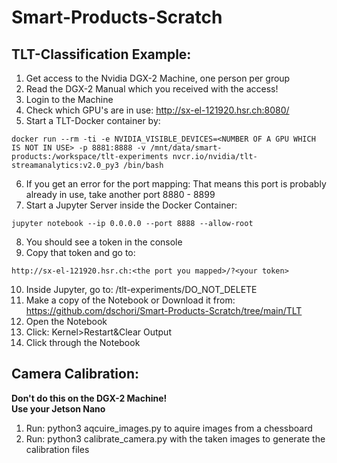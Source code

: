 # Smart-Products-Scratch


## TLT-Classification Example:
1. Get access to the Nvidia DGX-2 Machine, one person per group
2. Read the DGX-2 Manual which you received with the access!
3. Login to the Machine
4. Check which GPU's are in use: http://sx-el-121920.hsr.ch:8080/ 
5. Start a TLT-Docker container by:
```
docker run --rm -ti -e NVIDIA_VISIBLE_DEVICES=<NUMBER OF A GPU WHICH IS NOT IN USE> -p 8881:8888 -v /mnt/data/smart-products:/workspace/tlt-experiments nvcr.io/nvidia/tlt-streamanalytics:v2.0_py3 /bin/bash
```
6. If you get an error for the port mapping: That means this port is probably already in use, take another port 8880 - 8899
7. Start a Jupyter Server inside the Docker Container:
```
jupyter notebook --ip 0.0.0.0 --port 8888 --allow-root
```
8. You should see a token in the console
9. Copy that token and go to: 
  ```
http://sx-el-121920.hsr.ch:<the port you mapped>/?<your token>
```
10. Inside Jupyter, go to: /tlt-experiments/DO_NOT_DELETE
11. Make a copy of the Notebook or Download it from: https://github.com/dschori/Smart-Products-Scratch/tree/main/TLT
12. Open the Notebook
13. Click: Kernel>Restart&Clear Output
14. Click through the Notebook

## Camera Calibration:
**Don't do this on the DGX-2 Machine!**  
**Use your Jetson Nano**  
1. Run: python3 aqcuire_images.py to aquire images from a chessboard
2. Run: python3 calibrate_camera.py  with the taken images to generate the calibration files


